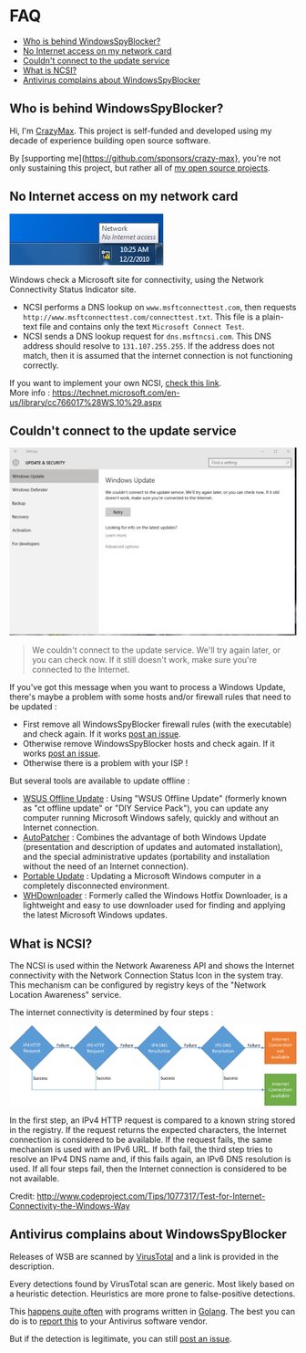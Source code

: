# FAQ

* [Who is behind WindowsSpyBlocker?](#who-is-behind-windowsspyblocker)
* [No Internet access on my network card](#no-internet-access-on-my-network-card)
* [Couldn't connect to the update service](#couldnt-connect-to-the-update-service)
* [What is NCSI?](#what-is-ncsi)
* [Antivirus complains about WindowsSpyBlocker](#antivirus-complains-about-windowsspyblocker)

## Who is behind WindowsSpyBlocker?

Hi, I'm [CrazyMax](https://crazymax.dev). This project is self-funded and developed using my decade of experience building open source software.

By [supporting me](https://github.com/sponsors/crazy-max}, you're not only sustaining this project, but rather all of [my open source projects](https://github.com/crazy-max).

## No Internet access on my network card

![](.res/faq/no-internet-access-20160526.png)

Windows check a Microsoft site for connectivity, using the Network Connectivity Status Indicator site.

* NCSI performs a DNS lookup on `www.msftconnecttest.com`, then requests `http://www.msftconnecttest.com/connecttest.txt`. This file is a plain-text file and contains only the text `Microsoft Connect Test`.
* NCSI sends a DNS lookup request for `dns.msftncsi.com`. This DNS address should resolve to `131.107.255.255`. If the address does not match, then it is assumed that the internet connection is not functioning correctly.

If you want to implement your own NCSI, [check this link](http://blog.superuser.com/2011/05/16/windows-7-network-awareness/).<br />
More info : https://technet.microsoft.com/en-us/library/cc766017%28WS.10%29.aspx

## Couldn't connect to the update service

![](.res/faq/could-not-connect-update-service-20160526.png)
> We couldn't connect to the update service. We'll try again later, or you can check now. If it still doesn't work, make sure you're connected to the Internet.

If you've got this message when you want to process a Windows Update, there's maybe a problem with some hosts and/or firewall rules that need to be updated :
* First remove all WindowsSpyBlocker firewall rules (with the executable) and check again. If it works [post an issue](https://github.com/crazy-max/WindowsSpyBlocker/issues/new).
* Otherwise remove WindowsSpyBlocker hosts and check again. If it works [post an issue](https://github.com/crazy-max/WindowsSpyBlocker/issues/new).
* Otherwise there is a problem with your ISP !

But several tools are available to update offline :
* [WSUS Offline Update](http://www.wsusoffline.net/) : Using "WSUS Offline Update" (formerly known as "ct offline update" or "DIY Service Pack"), you can update any computer running Microsoft Windows safely, quickly and without an Internet connection.
* [AutoPatcher](http://www.autopatcher.com/) : Combines the advantage of both Windows Update (presentation and description of updates and automated installation), and the special administrative updates (portability and installation without the need of an Internet connection).
* [Portable Update](http://www.portableupdate.com/) : Updating a Microsoft Windows computer in a completely disconnected environment.
* [WHDownloader](http://forums.mydigitallife.info/threads/66243-WHDownloader-Download) : Formerly called the Windows Hotfix Downloader, is a lightweight and easy to use downloader used for finding and applying the latest Microsoft Windows updates.

## What is NCSI?

The NCSI is used within the Network Awareness API and shows the Internet connectivity with the Network Connection Status Icon in the system tray. This mechanism can be configured by registry keys of the "Network Location Awareness" service.

The internet connectivity is determined by four steps :

![](.res/faq/ncsi-graph-20160527.png)

In the first step, an IPv4 HTTP request is compared to a known string stored in the registry. If the request returns the expected characters, the Internet connection is considered to be available. If the request fails, the same mechanism is used with an IPv6 URL. If both fail, the third step tries to resolve an IPv4 DNS name and, if this fails again, an IPv6 DNS resolution is used. If all four steps fail, then the Internet connection is considered to be not available.<br />

Credit: http://www.codeproject.com/Tips/1077317/Test-for-Internet-Connectivity-the-Windows-Way

## Antivirus complains about WindowsSpyBlocker

Releases of WSB are scanned by [VirusTotal](https://www.virustotal.com) and a link is provided in the description.

Every detections found by VirusTotal scan are generic. Most likely based on a heuristic detection. Heuristics are more prone to false-positive detections.

This [happens quite often](https://github.com/golang/go/issues?utf8=%E2%9C%93&q=is%3Aissue%20antivirus) with programs written in [Golang](https://golang.org/). The best you can do is to [report this](https://github.com/crazy-max/WindowsSpyBlocker/issues/82#issuecomment-337611345) to your Antivirus software vendor.

But if the detection is legitimate, you can still [post an issue](https://github.com/crazy-max/WindowsSpyBlocker/issues/new).
